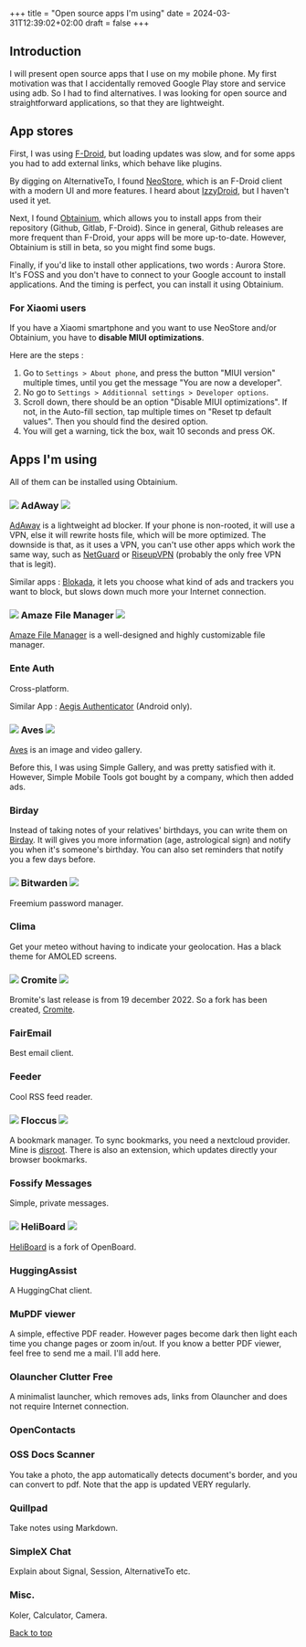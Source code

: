 +++
title = "Open source apps I'm using"
date = 2024-03-31T12:39:02+02:00
draft = false
+++

## Introduction

I will present open source apps that I use on my mobile phone.
My first motivation was that I accidentally removed Google Play store and service using adb.
So I had to find alternatives. I was looking for open source and straightforward applications, so that they are lightweight.

## App stores

First, I was using [F-Droid](https://f-droid.org/), but loading updates was slow, and for some apps you had to add external links, which behave 
like plugins.

By digging on AlternativeTo, I found [NeoStore](https://github.com/NeoApplications/Neo-Store), which is an F-Droid client with a modern UI and 
more features. I heard about [IzzyDroid](https://apt.izzysoft.de/fdroid/), but I haven't used it yet.

Next, I found [Obtainium](https://github.com/ImranR98/Obtainium), which allows you to install apps from their repository (Github, Gitlab, F-Droid).
Since in general, Github releases are more frequent than F-Droid, your apps will be more up-to-date. However, Obtainium is still in beta, so you might 
find some bugs.

Finally, if you'd like to install other applications, two words : Aurora Store. It's FOSS and you don't have to connect to your Google account to install applications.
And the timing is perfect, you can install it using Obtainium.

### For Xiaomi users

If you have a Xiaomi smartphone and you want to use NeoStore and/or Obtainium, you have to **disable MIUI optimizations**.

Here are the steps :

1. Go to `Settings > About phone`, and press the button "MIUI version" multiple times, until you get the message "You are now a developer".
1. No go to `Settings > Additionnal settings > Developer options`.
1. Scroll down, there should be an option "Disable MIUI optimizations". If not, in the Auto-fill section, tap multiple times on "Reset tp default 
values". Then you should find the desired option.
1. You will get a warning, tick the box, wait 10 seconds and press OK.

## Apps I'm using

All of them can be installed using Obtainium.

### ![](/images/open-source-apps/adaway.png) AdAway ![](/images/open-source-apps/adaway.png)

[AdAway](https://github.com/AdAway/AdAway) is a lightweight ad blocker. If your phone is non-rooted, it will use a VPN, else it will rewrite hosts file, which will be more optimized.
The downside is that, as it uses a VPN, you can't use other apps which work the same way, such as [NetGuard](https://github.com/M66B/NetGuard) or
[RiseupVPN](https://riseup.net/en/vpn/android) (probably the only free VPN that is legit).

Similar apps : [Blokada](https://github.com/blokadaorg/blokada), it lets you choose what kind of ads and trackers you want to block, but slows down 
much more your Internet connection.

### ![](/images/open-source-apps/amaze.png) Amaze File Manager ![](/images/open-source-apps/amaze.png)

[Amaze File Manager](https://github.com/TeamAmaze/AmazeFileManager) is a well-designed and highly customizable file manager.

### Ente Auth

Cross-platform.

Similar App : [Aegis Authenticator](https://github.com/beemdevelopment/Aegis) (Android only).

### ![](/images/open-source-apps/aves.png) Aves ![](/images/open-source-apps/aves.png)

[Aves](https://github.com/deckerst/aves) is an image and video gallery.

Before this, I was using Simple Gallery, and was pretty satisfied with it. However, Simple Mobile Tools got bought by a company, which then added
ads.

### Birday

Instead of taking notes of your relatives' birthdays, you can write them on [Birday](https://github.com/m-i-n-a-r/birday). It will gives you more 
information (age, astrological sign) and notify you when it's someone's birthday. You can also set reminders that notify you a few days before.

### ![](/images/open-source-apps/bitwarden.png) Bitwarden ![](/images/open-source-apps/bitwarden.png)

Freemium password manager.

### Clima

Get your meteo without having to indicate your geolocation. Has a black theme for AMOLED screens.

### ![](/images/open-source-apps/cromite.png) Cromite ![](/images/open-source-apps/cromite.png)

Bromite's last release is from 19 december 2022. So a fork has been created, [Cromite](https://github.com/uazo/cromite).

### FairEmail

Best email client.

### Feeder

Cool RSS feed reader.

### ![](/images/open-source-apps/floccus.png) Floccus ![](/images/open-source-apps/floccus.png)

A bookmark manager. To sync bookmarks, you need a nextcloud provider. Mine is [disroot](https://disroot.org/fr/services/nextcloud).
There is also an extension, which updates directly your browser bookmarks.

### Fossify Messages

Simple, private messages.

### ![](/images/open-source-apps/heliboard.png) HeliBoard ![](/images/open-source-apps/heliboard.png)

[HeliBoard](https://github.com/Helium314/HeliBoard) is a fork of OpenBoard.

### HuggingAssist

A HuggingChat client.

### MuPDF viewer

A simple, effective PDF reader. However pages become dark then light each time you change pages or zoom in/out.
If you know a better PDF viewer, feel free to send me a mail. I'll add here.

### Olauncher Clutter Free

A minimalist launcher, which removes ads, links from Olauncher and does not require Internet connection.

### OpenContacts

### OSS Docs Scanner

You take a photo, the app automatically detects document's border, and you can convert to pdf. Note that the app is updated VERY regularly.

### Quillpad

Take notes using Markdown.

### SimpleX Chat

Explain about Signal, Session, AlternativeTo etc.

### Misc.

Koler, Calculator, Camera.

[Back to top](#introduction)
